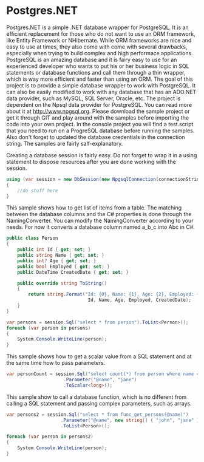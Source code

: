 # Postgres.NET
Postgres.NET is a simple .NET database wrapper for PostgreSQL. It is an efficient replacement for those who do not want to use an ORM framework, like
Entity Framework or NHibernate. While ORM frameworks are nice and easy to use at times, they also come with come with several drawbacks, especially
when trying to build complex and high performace applications. PostgreSQL is an amazing database and it is fairy easy to use for an experienced developer 
who wants to put his or her business logic in SQL statements or database functions and call them through a thin wrapper, which is way more efficient 
and faster than using an ORM. The goal of this project is to provide a simple database wrapper to work with PostgreSQL. It can also be easily modified 
to work with any database that has an ADO.NET data provider, such as MySQL, SQL Server, Oracle, etc. The project is dependent on the Npsql data provider 
for PostgreSQL. You can read more about it at http://www.npgsql.org. Please download the sample project or get it through GIT and play around with 
the samples before importing the code into your own project. In the console project you will find a test.script that you need to run on a 
ProgreSQL database before running the samples. Also don't forget to updated the database credentials in the connection string. 
The samples are fairly salf-explanatory.


Creating a database session is fairly easy. Do not forget to wrap it in a using statement to dispose resources after you are done working with the session.
```C#
using (var session = new DbSession(new NpgsqlConnection(connectionString)))
{
	//do stuff here
}
```

This sample shows how to get list of items from a table. The matching between the database columns and the C# properties is done through 
the NamingConverter. You can modify the NamingConverter according to your needs. For now it converts a database column named a_b_c into Abc in C#. 
```C#
public class Person
{
	public int Id { get; set; }
	public string Name { get; set; }
	public int? Age { get; set; }
	public bool Employed { get; set; }
	public DateTime CreatedDate { get; set; }

	public override string ToString()
	{
		return string.Format("Id: {0}, Name: {1}, Age: {2}, Employed: {3}, Created Date: {4}", 
							  Id, Name, Age, Employed, CreatedDate);
	}
}

var persons = session.Sql("select * from person").ToList<Person>();
foreach (var person in persons)
{
	System.Console.WriteLine(person);
}
```

This sample shows how to get a scalar value from a SQL statement and at the same time how to pass parameters.
```C#
var personCount = session.Sql("select count(*) from person where name = @name")
					 .Parameter("@name", "jane")
					 .ToScalar<long>();
```  

This sample show to call a database function, which is no different from calling a SQL statement and passing complex parameters, such as arrays.
```C#
var persons2 = session.Sql("select * from func_get_persons(@name)")
					.Parameter("@name", new string[] { "john", "jane" }, NpgsqlDbType.Array | NpgsqlDbType.Text)
					.ToList<Person>();

foreach (var person in persons2)
{
	System.Console.WriteLine(person);
}
```  


